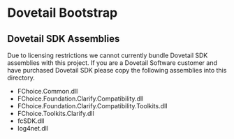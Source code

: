 Dovetail Bootstrap
==================

Dovetail SDK Assemblies
-----------------------

Due to licensing restrictions we cannot currently bundle Dovetail SDK assemblies with this project. If you are a Dovetail Software customer and have purchased Dovetail SDK please copy the following assemblies into this directory.


 + FChoice.Common.dll
 + FChoice.Foundation.Clarify.Compatibility.dll
 + FChoice.Foundation.Clarify.Compatibility.Toolkits.dll
 + FChoice.Toolkits.Clarify.dll
 + fcSDK.dll
 + log4net.dll